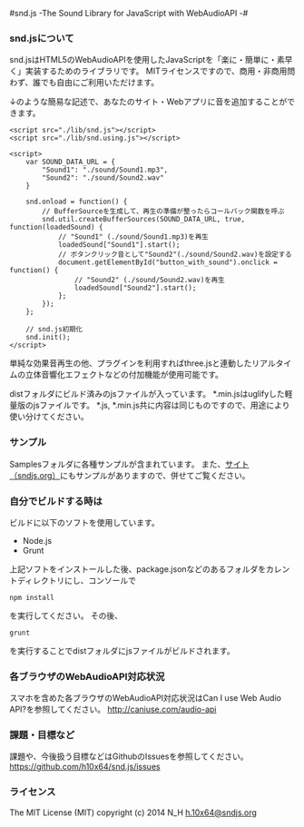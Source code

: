 #snd.js -The Sound Library for JavaScript with WebAudioAPI -#

### snd.jsについて

snd.jsはHTML5のWebAudioAPIを使用したJavaScriptを「楽に・簡単に・素早く」実装するためのライブラリです。
MITライセンスですので、商用・非商用問わず、誰でも自由にご利用いただけます。

↓のような簡易な記述で、あなたのサイト・Webアプリに音を追加することができます。

```
<script src="./lib/snd.js"></script>
<script src="./lib/snd.using.js"></script>

<script>
    var SOUND_DATA_URL = {
        "Sound1": "./sound/Sound1.mp3",
        "Sound2": "./sound/Sound2.wav"
    }
 
    snd.onload = function() {
        // BufferSourceを生成して、再生の準備が整ったらコールバック関数を呼ぶ
        snd.util.createBufferSources(SOUND_DATA_URL, true, function(loadedSound) {
            // "Sound1" (./sound/Sound1.mp3)を再生
            loadedSound["Sound1"].start();
            // ボタンクリック音として"Sound2"(./sound/Sound2.wav)を設定する
            document.getElementById("button_with_sound").onclick = function() {
                // "Sound2" (./sound/Sound2.wav)を再生
                loadedSound["Sound2"].start();
            };
        });
    };

    // snd.js初期化
    snd.init();
</script>
```

単純な効果音再生の他、プラグインを利用すればthree.jsと連動したリアルタイムの立体音響化エフェクトなどの付加機能が使用可能です。

distフォルダにビルド済みのjsファイルが入っています。
*.min.jsはuglifyした軽量版のjsファイルです。
*.js, *.min.js共に内容は同じものですので、用途により使い分けてください。

### サンプル

Samplesフォルダに各種サンプルが含まれています。
また、<a href="http://sndjs.org/">サイト（sndjs.org）</a>にもサンプルがありますので、併せてご覧ください。

### 自分でビルドする時は

ビルドに以下のソフトを使用しています。  

* Node.js
* Grunt

上記ソフトをインストールした後、package.jsonなどのあるフォルダをカレントディレクトリにし、コンソールで

    npm install

を実行してください。
その後、

    grunt

を実行することでdistフォルダにjsファイルがビルドされます。

### 各ブラウザのWebAudioAPI対応状況

スマホを含めた各ブラウザのWebAudioAPI対応状況はCan I use Web Audio API?を参照してください。
<http://caniuse.com/audio-api>

### 課題・目標など

課題や、今後扱う目標などはGithubのIssuesを参照してください。  
<https://github.com/h10x64/snd.js/issues>

### ライセンス

The MIT License (MIT)
copyright (c) 2014 N_H <h.10x64@sndjs.org>

